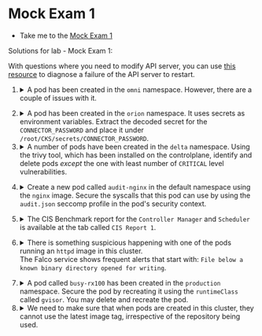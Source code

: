 # Mock Exam 1

  - Take me to the [Mock Exam 1](https://kodekloud.com/topic/mock-exam-1-6/)

Solutions for lab - Mock Exam 1:

With questions where you need to modify API server, you can use [this resource](https://github.com/kodekloudhub/community-faq/blob/main/docs/diagnose-crashed-apiserver.md) to diagnose a failure of the API server to restart.


1.  <details>
    <summary>A pod has been created in the <code>omni</code> namespace. However, there are a couple of issues with it.</summary>

    1. The pod has been created with more permissions than it needs.
    1. It allows read access in the directory `/usr/share/nginx/html/internal` causing an Internal Site to be accessed publicly.

    To check this, click on the button called Site (above the terminal) and add /internal/ to the end of the URL.
    Use the below recommendations to fix this.

    1. Use the AppArmor profile created at `/etc/apparmor.d/frontend` to restrict the internal site.
    1. There are several service accounts created in the `omni` namespace. Apply the principle of least privilege and use the service account with the minimum privileges (excluding the `default` service account).
    1. Once the pod is recreated with the correct service account, delete the other unused service accounts in `omni` namespace (excluding the `default` service account).

    ---

    1.  Use the `omni` namespace to save on typing

          ```
          k config set-context --current --namespace omni
          ```

    1.  <details>
        <summary>AppArmor Profile</summary>

        Load the AppArmor profile into the kernel

          ```bash
          apparmor_parser -q /etc/apparmor.d/frontend
          ```
        </details>

    1.  <details>
        <summary>Service Account</summary>

        To find the service account with the least privileges, we need to examine the roles that are bound to these service acccounts. This will determine what privilege they have.

        1. Find the service accounts

            ```
            k get sa
            ```

            There are 3 service accounts exculding the `default`. These are the ones we are concerned with.

        1.  Find the bindings

            ```
             k get rolebindings
            ```

            Notice there are 2 bindings, to the roles `fe` and `frontend`

        1.  Examine permissions of roles

                ```
                k describe role fe
                k describe role frontend
                ```

        1.  See which service accounts these roles are bound to

                ```
                k describe rolebinding fe
                k describe rolebinding frontend
                ```

            Notice that these roles are bound to service accounts `fe` and `frontend` respectively. No role is bound to service account `frontend-default`. This means that this service account is the one with least privilege by virtue of the fact that it has _no_ binding and therefore _no_ permissions at all.

        1. Recreate the pod with the correct service account, and also apply the AppArmor profile

                ```yaml
                apiVersion: v1
                kind: Pod
                metadata:
                  annotations:
                    container.apparmor.security.beta.kubernetes.io/nginx: localhost/restricted-frontend # Apply profile 'restricted-fronend' on 'nginx' container
                  labels:
                    run: nginx
                  name: frontend-site
                  namespace: omni
                spec:
                  serviceAccount: frontend-default # Use the service account with least privileges
                  containers:
                  - image: nginx:alpine
                    name: nginx
                    volumeMounts:
                    - mountPath: /usr/share/nginx/html
                      name: test-volume
                  volumes:
                  - name: test-volume
                    hostPath:
                      path: /data/pages
                      type: Directory
                ```
        </details>

    1.  <details>
        <summary>Delete the unused service accounts in the <code>omni</code> namespace.</summary>

          ```bash
          kubectl -n omni delete sa frontend
          kubectl -n omni delete sa fe
          ```

        </details>

   </details>

2.  <details>
    <summary>A pod has been created in the <code>orion</code> namespace. It uses secrets as environment variables. Extract the decoded secret for the <code>CONNECTOR_PASSWORD</code> and place it under <code>/root/CKS/secrets/CONNECTOR_PASSWORD</code>.</summary>


    You are not done, instead of using secrets as an environment variable, mount the secret as a read-only volume at path `/mnt/connector/password` that can be then used by the application inside.

    ---

    1.  <details>
        <summary>Extract the secret</summary>

        ```bash
        mkdir -p /root/CKS/secrets/
        kubectl -n orion get secrets a-safe-secret -o jsonpath='{.data.CONNECTOR_PASSWORD}' | base64 -d > /root/CKS/secrets/CONNECTOR_PASSWORD
        ```

        </details>

    1.  <details>
        <summary>Mount the secret</summary>

        Recreate the pod, mounting the secret as a read-only volume at the given path

          ```yaml
          apiVersion: v1
          kind: Pod
          metadata:
            labels:
              name: app-xyz
            name: app-xyz
            namespace: orion
          spec:
            containers:
            - image: nginx
              name: app-xyz
              ports:
              - containerPort: 3306
              volumeMounts:
              - name: secret-volume
                mountPath: /mnt/connector/password
                readOnly: true
            volumes:
            - name: secret-volume
              secret:
                secretName: a-safe-secret
          ```
        </details>

    </details>


3.  <details>
    <summary>A number of pods have been created in the <code>delta</code> namespace. Using the trivy tool, which has been installed on the controlplane, identify and delete pods <i>except</i> the one with least number of <code>CRITICAL</code> level vulnerabilities.</summary>

    1.  <details>
        <summary>List pods with images for reference</summary>

        ```
        k get pods -n delta -o custom-columns='NAME:.spec.containers[0].name,IMAGE:.spec.containers[0].image'
        ```
        </details>

    1.  <details>
        <summary>Scan each image using <code>trivy image scan</code></summary>

        For each image, replace `<image-name>` with image from the step above and run the command:

        ```bash
        trivy i --severity CRITICAL <image-name> | grep Total
        ```

        Or, do it using a one-liner for loop.

        ```bash
        for i in $(kubectl -n delta get pods -o json | jq -r '.items[].spec.containers[].image') ; do echo $i ; trivy i --severity CRITICAL $i 2>&1 | grep Total ; done
        ```

        </details>

    1.  <details>
        <summary>Delete vulnerable pods</summary>
        If the image has HIGH or CRITICAL vulnerabilities, delete the associated pod.

        Notice that image `httpd:2-alpine` has zero vulnerabilities, so we must delete the pods that _do not_ use this image

        ```bash
        kubectl -n delta delete pod simple-webapp-1
        kubectl -n delta delete pod simple-webapp-3
        kubectl -n delta delete pod simple-webapp-4
        ```

        </details>

  </details>

4.  <details>
    <summary>Create a new pod called <code>audit-nginx</code> in the default namespace using the <code>nginx</code> image. Secure the syscalls that this pod can use by using the <code>audit.json</code> seccomp profile in the pod's security context.</summary>

    The `audit.json` is provided at `/root/CKS` directory. Make sure to move it under the `profiles` directory inside the default seccomp directory before creating the pod

    ---

    1.  <details>
        <summary>Place <code>audit.json</code> into the default seccomp directory.</summary>

        Know that this directory is in kubelet's configuration directory which ia nomally `/var/lib/kubelet`. You can verify this by looking for where it loads its config file from

        ```bash
        ps aux | grep kubelet | grep -- --config
        ```
        Copy the `audit.json` seccomp profile to `/var/lib/kubelet/seccomp/profiles`:

        ```bash
        cp /root/CKS/audit.json /var/lib/kubelet/seccomp/profiles
        ```

        </details>

    1.  <details>
        <summary>Create the pod</summary>

        ```yaml
        apiVersion: v1
        kind: Pod
        metadata:
          labels:
            run: nginx
          name: audit-nginx
          namespace : default
        spec:
          securityContext:
            seccompProfile:
              type: Localhost
              localhostProfile: profiles/audit.json
          containers:
          - image: nginx
            name: nginx
        ```
      </details>
  </details>


5.  <details>
    <summary>The CIS Benchmark report for the <code>Controller Manager</code> and <code>Scheduler</code> is available at the tab called <code>CIS Report 1</code>.</summary>

    Inspect this report and fix the issues reported as `FAIL`.

    ---

    1.  <details>
        <summary>Examine report</summary>

        Click on `CIS Reoprt 1` above the terminal

        Note the failures at 1.3.2 and 1.4.1

        </details>

    1.  <details>
        <summary>Fix issues</summary>

        For both `kube-controller-manager` and `kube-scheduler`, edit the static manifest file in `/etc/kubernetes/manifests` and add the following to the command arguments:

          ```yaml
              - --profiling=false
          ```

        Make sure both pods restart

        </details>

   </details>


6.  <details>
    <summary>There is something suspicious happening with one of the pods running an <code>httpd</code> image in this cluster.</br>The Falco service shows frequent alerts that start with: <code>File below a known binary directory opened for writing</code>.</summary>

    Identify the rule causing this alert and update it as per the below requirements:

    1. Output should be displayed as: `CRITICAL File below a known binary directory opened for writing (user_id=user_id file_updated=file_name command=command_that_was_run)`
    1. Alerts are logged to `/opt/security_incidents/alerts.log`

    Do not update the default rules file directly. Rather use the `falco_rules.local.yaml` file to override.

    Note: Once the alert has been updated, you may have to wait for up to a minute for the alerts to be written to the new log location.

    ---

    1.  <details>
        <summary>Create <code>/opt/security_incidents</code></summary>

          ```bash
          mkdir -p /opt/security_incidents
          ```

        </details>

    1.  <details>
        <summary>Enable file_output in <code>/etc/falco/falco.yaml</code></summary>

          ```yaml
          file_output:
            enabled: true
            keep_alive: false
            filename: /opt/security_incidents/alerts.log
          ```

        </details>

    1.  <details>
        <summary>Add the updated rule under the <code>/etc/falco/falco_rules.local.yaml</code></summary>

        Find the relevant rule in `falco_rules.yaml`, copy it, paste it into `falco_rules.local.yaml` and then modify it to get the requested output:

        Refer to the field reference: https://falco.org/docs/reference/rules/supported-fields/

          ```yaml
          - rule: Write below binary dir
            desc: an attempt to write to any file below a set of binary directories
            condition: >
              bin_dir and evt.dir = < and open_write
              and not package_mgmt_procs
              and not exe_running_docker_save
              and not python_running_get_pip
              and not python_running_ms_oms
              and not user_known_write_below_binary_dir_activities
            output: >
              File below a known binary directory opened for writing (user_id=%user.uid file_updated=%fd.name command=%proc.cmdline)
            priority: CRITICAL
            tags: [filesystem, mitre_persistence]
          ```

          </details>

    1.  <details>
        <summary>To perform hot-reload falco use `kill -1` (SIGHUP) on controlplane node</summary>

          ```bash
          kill -1 $(pidof falco)
          ```

        </details>

    1.  <details>
        <summary>Verify falco is running, i.e. you didn't make some syntax error that crashed it</summary>

          ```bash
          systemctl status falco
          ```

        </details>


    1.  <details>
        <summary>Check the new log file. It may take up to a minute for events to be logged.</summary>

          ```bash
          cat /opt/security_incidents/alerts.log
          ```

        </details>

  </details>


7.  <details>
    <summary>A pod called <code>busy-rx100</code> has been created in the <code>production</code> namespace. Secure the pod by recreating it using the <code>runtimeClass</code> called <code>gvisor</code>. You may delete and recreate the pod.</summary>

    Simply recreate the pod using the YAML file as below. We onlt need to add `runtimeClassName`

    ```yaml
    apiVersion: v1
    kind: Pod
    metadata:
      labels:
        run: busy-rx100
      name: busy-rx100
      namespace: production
    spec:
      runtimeClassName: gvisor
      containers:
      - image: nginx
        name: busy-rx100
    ```

    Note that the pod may not start due to the fact that `gvisor` runtime is not installed on this system. That's OK as what is being marked is that the pod YAML is correct.

    </details>


8.  <details>
    <summary>We need to make sure that when pods are created in this cluster, they cannot use the latest image tag, irrespective of the repository being used.</summary>

    To achieve this, a simple Admission Webhook Server has been developed and deployed. A service called image-bouncer-webhook is exposed in the cluster internally. This Webhook server ensures that the developers of the team cannot use the latest image tag. Make use of the following specs to integrate it with the cluster using an ImagePolicyWebhook:


    1. Create a new admission configuration file at /etc/admission-controllers/admission-configuration.yaml
    1. The kubeconfig file with the credentials to connect to the webhook server is located at `/root/CKS/ImagePolicy/admission-kubeconfig.yaml`. Note: The directory `/root/CKS/ImagePolicy/` has already been mounted on the kube-apiserver at path `/etc/admission-controllers` so use this path to store the admission configuration.
    1. Make sure that if the latest tag is used, the request must be rejected at all times.
    1. Enable the Admission Controller.

    ---

    1.  <details>
        <summary>Create the admission-configuration inside <code>/root/CKS/ImagePolicy</code> directory as <code>admission-configuration.yaml</code></summary>

          ```yaml
          apiVersion: apiserver.config.k8s.io/v1
          kind: AdmissionConfiguration
          plugins:
          - name: ImagePolicyWebhook
            configuration:
              imagePolicy:
                kubeConfigFile: /etc/admission-controllers/admission-kubeconfig.yaml
                allowTTL: 50
                denyTTL: 50
                retryBackoff: 500
                defaultAllow: false
          ```

          Just create the file. You cannot apply an `AdmissionConfiguration` with kubectl. It's configuration, not a resource!


        Note that the `/root/CKS/ImagePolicy` is mounted at the path `/etc/admission-controllers` directory in the kube-apiserver. So, you can directly place the files under `/root/CKS/ImagePolicy`.<br/>Snippet of the volume and volumeMounts (Note these are _already present_ in apiserver manifest as shown below, so you do not need to add them)

          ```yaml
          containers:
          - # other stuff omitted for brevity
            volumeMounts:
            - mountPath: /etc/admission-controllers
                name: admission-controllers
                readOnly: true
          volumes:
          - hostPath:
              path: /root/CKS/ImagePolicy/
              type: DirectoryOrCreate
            name: admission-controllers
          ```

        </details>

    1.  <details>
        <summary>Update the kube-apiserver command flags and add <code>ImagePolicyWebhook</code> to the <code>enable-admission-plugins</code> flag</summary>

          ```yaml
              - --admission-control-config-file=/etc/admission-controllers/admission-configuration.yaml
              - --enable-admission-plugins=NodeRestriction,ImagePolicyWebhook
          ```

        </details>

    1. Wait for the API server to restart. May take up to a minute.

        You can use the folloowing command to monitor the containers

        ```bash
        watch crictl ps
        ```

        `CTRL + C` exits the watch.

    1.  <details>
        <summary>Finally, update the pod with the correct image</summary>

          ```bash
          kubectl set image -n magnum pods/app-0403 app-0403=gcr.io/google-containers/busybox:1.27
          ```

        </details>

    </details>
